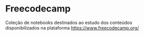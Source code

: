 # Freecodecamp
Coleção de notebooks destinados ao estudo dos conteúdos disponibilizados na plataforma https://www.freecodecamp.org/

